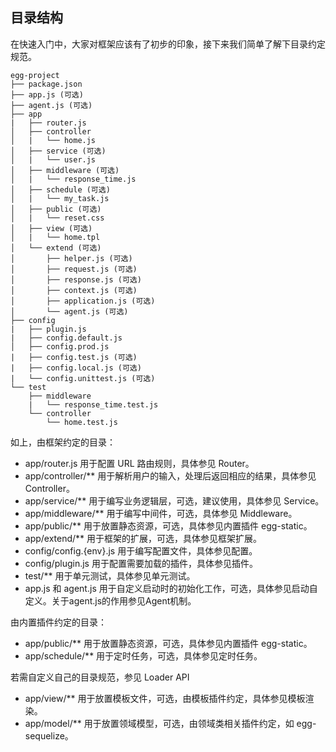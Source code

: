 ## 目录结构
在快速入门中，大家对框架应该有了初步的印象，接下来我们简单了解下目录约定规范。

```text
egg-project
├── package.json
├── app.js (可选)
├── agent.js (可选)
├── app
|   ├── router.js
│   ├── controller
│   |   └── home.js
│   ├── service (可选)
│   |   └── user.js
│   ├── middleware (可选)
│   |   └── response_time.js
│   ├── schedule (可选)
│   |   └── my_task.js
│   ├── public (可选)
│   |   └── reset.css
│   ├── view (可选)
│   |   └── home.tpl
│   └── extend (可选)
│       ├── helper.js (可选)
│       ├── request.js (可选)
│       ├── response.js (可选)
│       ├── context.js (可选)
│       ├── application.js (可选)
│       └── agent.js (可选)
├── config
|   ├── plugin.js
|   ├── config.default.js
│   ├── config.prod.js
|   ├── config.test.js (可选)
|   ├── config.local.js (可选)
|   └── config.unittest.js (可选)
└── test
    ├── middleware
    |   └── response_time.test.js
    └── controller
        └── home.test.js
```

如上，由框架约定的目录：

- app/router.js 用于配置 URL 路由规则，具体参见 Router。
- app/controller/** 用于解析用户的输入，处理后返回相应的结果，具体参见 Controller。
- app/service/** 用于编写业务逻辑层，可选，建议使用，具体参见 Service。
- app/middleware/** 用于编写中间件，可选，具体参见 Middleware。
- app/public/** 用于放置静态资源，可选，具体参见内置插件 egg-static。
- app/extend/** 用于框架的扩展，可选，具体参见框架扩展。
- config/config.{env}.js 用于编写配置文件，具体参见配置。
- config/plugin.js 用于配置需要加载的插件，具体参见插件。
- test/** 用于单元测试，具体参见单元测试。
- app.js 和 agent.js 用于自定义启动时的初始化工作，可选，具体参见启动自定义。关于agent.js的作用参见Agent机制。

由内置插件约定的目录：

- app/public/** 用于放置静态资源，可选，具体参见内置插件 egg-static。
- app/schedule/** 用于定时任务，可选，具体参见定时任务。

若需自定义自己的目录规范，参见 Loader API

- app/view/** 用于放置模板文件，可选，由模板插件约定，具体参见模板渲染。
- app/model/** 用于放置领域模型，可选，由领域类相关插件约定，如 egg-sequelize。